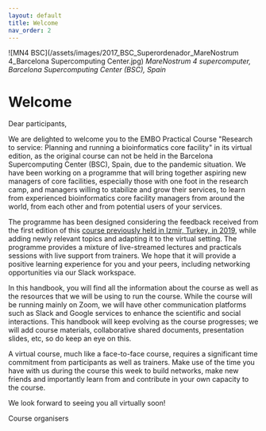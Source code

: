 ```yaml
---
layout: default
title: Welcome
nav_order: 2
---
```

![MN4 BSC](/assets/images/2017_BSC_Superordenador_MareNostrum 4_Barcelona Supercomputing Center.jpg)
_MareNostrum 4 supercomputer, Barcelona Supercomputing Center (BSC), Spain_

# Welcome

Dear participants, 

We are delighted to welcome you to the EMBO Practical Course "Research to service: Planning and running a bioinformatics core facility" in its virtual edition, as the original course can not be held in the Barcelona Supercomputing Center (BSC), Spain, due to the pandemic situation. We have been working on a programme that will bring together aspiring new managers of core facilities, especially those with one foot in the research camp, and managers willing to stabilize and grow their services, to learn from experienced bioinformatics core facility managers from around the world, from each other and from potential users of your services.

The programme has been designed considering the feedback received from the first edition of this [course previously held in Izmir, Turkey, in 2019](https://meetings.embo.org/event/19-bioinformatics-core), while adding newly relevant topics and adapting it to the virtual setting. The programme provides a mixture of live-streamed lectures and practicals sessions with live support from trainers.  We hope that it will provide a positive learning experience for you and your peers, including networking opportunities via our Slack workspace.

In this handbook, you will find all the information about the course as well as the resources that we will be using to run the course. While the course will be running mainly on Zoom, we will have other communication platforms such as Slack and Google services to enhance the scientific and social interactions. This handbook will keep evolving as the course progresses; we will add course materials, collaborative shared documents, presentation slides, etc, so do keep an eye on this.

A virtual course, much like a face-to-face course, requires a significant time commitment from participants as well as trainers. Make use of the time you have with us during the course this week to build networks, make new friends and importantly learn from and contribute in your own capacity to the course.

We look forward to seeing you all virtually soon!

Course organisers
